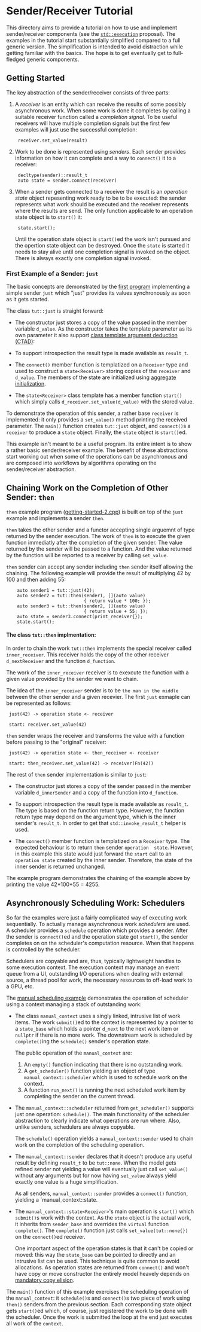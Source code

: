 # Sender/Receiver Tutorial

This directory aims to provide a tutorial on how to use and implement
sender/receiver components (see the
[`std::execution`](http://wg21.link/p2300) proposal). The examples
in the tutorial start substantially simplified compared to a full
generic version. The simplification is intended to avoid distraction
while getting familiar with the basics. The hope is to get eventually
get to full-fledged generic components.

## Getting Started

The key abstraction of the sender/receiver consists of three parts:

1. A _receiver_ is an entity which can receive the results of
    some possibly asynchronous work. When some work is done it
    completes by calling a suitable receiver function called a
    _completion signal_. To be useful receivers will have multiple
    completion signals but the first few examples will just use the
    successful completion:

        receiver.set_value(result)

2. Work to be done is represented using _senders_. Each sender
    provides information on how it can complete and a way to
    `connect()` it to a receiver:

        decltype(sender)::result_t
        auto state = sender.connect(receiver)

3. When a sender gets connected to a receiver the result is an
    _operation state_ object repesenting work ready to be to be
    executed: the sender represents what work should be executed
    and the receiver represents where the results are send. The
    only function applicable to an operation state object is to
    `start()` it:

        state.start();

    Until the operation state object is `start()`ed the work isn't
    pursued and the opertion state object can be destroyed. Once
    the `state` is started it needs to stay alive until one
    completion signal is invoked on the object. There is always
    exactly one completion signal invoked.

### First Example of a Sender: `just`

The basic concepts are demonstrated by the [first
program](getting-started-1.cpp) implementing a simple sender `just`
which "just" provides its values synchronously as soon as it gets
started.

The class `tut::just` is straight forward:

- The constructor just stores a copy of the value passed in the
    member variable `d_value`. As the constructor takes the template
    paremeter as its own parameter it also support [class template
    argument deduction
    (CTAD)](https://en.cppreference.com/w/cpp/language/class_template_argument_deduction):

- To support introspection the result type is made available as 
    `result_t`.

- The `connect()` member function is templatized on a `Receiver`
    type and used to construct a `state<Receiver>` storing copies
    of the `receiver` and `d_value`. The members of the state are
    initialized using [aggregate
    initialization](https://en.cppreference.com/w/cpp/language/aggregate_initialization).

- The `state<Receiver>` class template has a member function `start()`
    which simply calls `d_receiver.set_value(d_value)` with the stored
    value.

To demonstrate the operation of this sender, a rather base `receiver`
is implemented: it only provides a `set_value()` method printing
the received parameter. The `main()` function creates `tut::just`
object, and `connect()`s a `receiver` to produce a `state` object.
Finally, the `state` object is `start()`ed.

This example isn't meant to be a useful program. Its entire intent is
to show a rather basic sender/receiver example. The benefit of these
abstractions start working out when some of the operations can be
asynchronous and are composed into workflows by algorithms operating
on the sender/receiver abstraction.

## Chaining Work on the Completion of Other Sender: `then`

`then` example program ([getting-started-2.cpp](getting-started-2.cpp)) is built on top of the
`just` example and implements a sender `then`.

`then` takes the other sender and a functor accepting single arguemnt
of type returned by the sender execution. The work of `then` is
to execute the given function immediatly after the completion of the given sender. The value returned by the sender will be passed to a
function. And the value returned by the function will be reported
to a receiver by calling `set_value`.

`then` sender can accept any sender including `then` sender itself allowing the chaining. The following example will provide the result
of multiplying 42 by 100 and then adding 55:
```
    auto sender1 = tut::just(42);
    auto sender2 = tut::then(sender1, [](auto value)
                             { return value * 100; });
    auto sender3 = tut::then(sender2, [](auto value)
                             { return value + 55; });
    auto state = sender3.connect(print_receiver{});
    state.start();

```
#### The class `tut::then` implmentation:

In order to chain the work `tut::then` implements the special receiver
called `inner_receiver`. This receiver holds the copy of the other 
receiver `d_nextReceiver` and the function `d_function`.

The work of the `inner_receiver` receiver is to exexcute the function
with a given value provided by the sender we want to chain.

The idea of the `inner_receiver` sender is to be `the man in the middle` 
between the other sender and a given recevier. The first `just` exmaple 
can be represented as follows:
```
 just(42) -> operation state <- receiver
 
 start: receiver.set_value(42)
```
`then` sender wraps the receiver and transforms the value with a function before passing to the "original" receiver:
```
 just(42) -> operation state <- then_receiver <- receiver
 
 start: then_receiver.set_value(42) -> receiver(Fn(42))
```

The rest of `then` sender implementation is similar to `just`:
- The constructor just stores a copy of the sender passed in the
    member variable `d_innerSender` and a copy of the function into `d_function`.

- To support introspection the result type is made available as 
    `result_t`. The type is based on the function return type.
    However, the function return type may depend on the argument type, which is the inner sender's `result_t`. In order to get that `std::invoke_result_t` helper is used.

- The `connect()` member function is templatized on a `Receiver`
    type. The expected behaviour is to return `then` sender `operation 
    state`. However, in this example this state would just forward the 
    `start` call to an `operation state` created by the inner sender. 
    Therefore, the state of the inner sender is returned unchanged.

The example program demonstrates the chaining of the example above by printing the value 42*100+55 = 4255.


## Asynchronously Scheduling Work: Schedulers

So far the examples were just a fairly complicated way of executing
work sequentially. To actually manage asynchronous work _schedulers_
are used. A scheduler provides a `schedule` operation which provides
a sender. After the sender is `connect()`ed and the operation state
got `start()`, the sender completes on on the scheduler's computation
resource. When that happens is controlled by the scheduler.

Schedulers are copyable and are, thus, typically lightweight handles
to some execution context. The execution context may manage an event
queue from a UI, outstanding I/O operations when dealing with
external source, a thread pool for work, the necessary resources
to off-load work to a GPU, etc.

The [manual scheduling example](getting-started-3.cpp) demonstrates
the operation of scheduler using a context managing a stack of
outstanding work:

- The class `manual_context` uses a singly linked, intrusive list
    of work items. The work `submit()`ed to the context is represented
    by a pointer to a `state_base` which holds a pointer `d_next`
    to the next work item or `nullptr` if there is no more work.
    The downstream work is scheduled by `complete()`ing the
    `schedule()` sender's operation state.

    The public operation of the `manual_context` are:

    1. An `empty()` function indicating that there is no outstanding
        work.
    2. A `get_scheduler()` function yielding an object of type
        `manual_context::scheduler` which is used to schedule work
        on the context.
    3. A function `run_next()` is running the next scheduled work
        item by completing the sender on the current thread.

- The `manual_context::scheduler` returned from `get_scheduler()`
    supports just one operation: `schedule()`. The main functionality
    of the scheduler abstraction to clearly indicate what operations
    are run where. Also, unlike senders, schedulers are always
    copyable.

    The `schedule()` operation yields a `manual_context::sender`
    used to chain work on the completion of the scheduling operation.

- The `manual_context::sender` declares that it doesn't produce any
    useful result by defining `result_t` to be `tut::none`. When
    the model gets refined sender not yielding a value will eventually
    just call `set_value()` without any arguments but for now having
    `set_value` always yield exactly one value is a huge simplification.

    As all senders, `manual_context::sender` provides a `connect()`
    function, yielding a `manual_context::state<Receiver>.

- The `manual_context::state<Receiver>`'s main operation is `start()`
    which `submit()`s work with the context. As the `state` object is
    the actual work, it inherits from `sender_base` and overrides the
    `virtual` function `complete()`. The `complete()` function just
    calls `set_value(tut::none{})` on the `connect()`ed receiver.

    One important aspect of the operation states is that it can't
    be copied or moved: this way the `state_base` can be pointed
    to directly and an intrusive list can be used. This technique
    is quite common to avoid allocations. As operation states are
    returned from `connect()` and won't have copy or move constructor
    the entirely model heavely depends on [mandatory copy
    elision](https://en.cppreference.com/w/cpp/language/copy_elision).

The `main()` function of this example exercises the scheduling
operation of the `manual_context`: it `schedule()`s and `connect()`s
two piece of work using `then()` senders from the previous section.
Each corresponding state object gets `start()`ed which, of course,
just registered the work to be done with the scheduler. Once the
work is submitted the loop at the end just executes all work of the
`context`.

